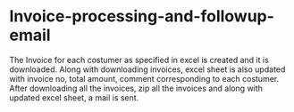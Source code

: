 # Invoice-processing-and-followup-email
The Invoice for each costumer as specified in excel is created and it is downloaded. Along with downloading invoices, excel sheet is also updated with invoice no, total amount, comment corresponding to each costumer.  After downloading all the invoices, zip all the invoices and along with updated excel sheet, a mail is sent.
